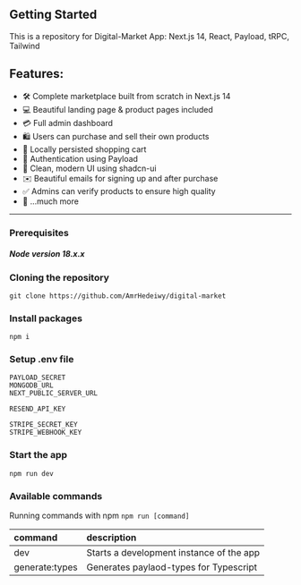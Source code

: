 ## Getting Started

This is a repository for Digital-Market App: Next.js 14, React, Payload, tRPC, Tailwind

## Features:

- 🛠️ Complete marketplace built from scratch in Next.js 14
- 💻 Beautiful landing page & product pages included
- 💳 Full admin dashboard
- 🛍️ Users can purchase and sell their own products
- 🛒 Locally persisted shopping cart
- 🔑 Authentication using Payload
- 🌟 Clean, modern UI using shadcn-ui
- ✉️ Beautiful emails for signing up and after purchase
- ✅ Admins can verify products to ensure high quality
- 🎁 ...much more

---

### Prerequisites

##### Node version 18.x.x

### Cloning the repository

```
git clone https://github.com/AmrHedeiwy/digital-market
```

### Install packages

```
npm i
```

### Setup .env file

```
PAYLOAD_SECRET
MONGODB_URL
NEXT_PUBLIC_SERVER_URL

RESEND_API_KEY

STRIPE_SECRET_KEY
STRIPE_WEBHOOK_KEY
```

### Start the app

```
npm run dev
```

### Available commands

Running commands with npm `npm run [command]`

| command        | description                              |
| :------------- | :--------------------------------------- |
| dev            | Starts a development instance of the app |
| generate:types | Generates paylaod-types for Typescript   |
